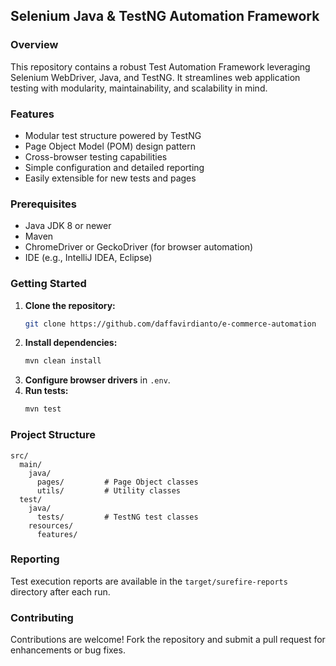 ## Selenium Java & TestNG Automation Framework

### Overview

This repository contains a robust Test Automation Framework leveraging Selenium WebDriver, Java, and TestNG. It streamlines web application testing with modularity, maintainability, and scalability in mind.

### Features

- Modular test structure powered by TestNG
- Page Object Model (POM) design pattern
- Cross-browser testing capabilities
- Simple configuration and detailed reporting
- Easily extensible for new tests and pages

### Prerequisites

- Java JDK 8 or newer
- Maven
- ChromeDriver or GeckoDriver (for browser automation)
- IDE (e.g., IntelliJ IDEA, Eclipse)

### Getting Started

1. **Clone the repository:**
    ```bash
    git clone https://github.com/daffavirdianto/e-commerce-automation
    ```
2. **Install dependencies:**
    ```bash
    mvn clean install
    ```
3. **Configure browser drivers** in `.env`.
4. **Run tests:**
    ```bash
    mvn test
    ```

### Project Structure

```
src/
  main/
    java/
      pages/         # Page Object classes
      utils/         # Utility classes
  test/
    java/
      tests/         # TestNG test classes
    resources/
      features/
```

### Reporting

Test execution reports are available in the `target/surefire-reports` directory after each run.

### Contributing

Contributions are welcome! Fork the repository and submit a pull request for enhancements or bug fixes.

